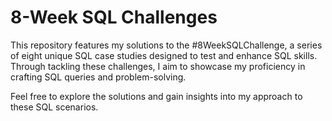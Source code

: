 # 8-Week SQL Challenges 

This repository features my solutions to the #8WeekSQLChallenge, a series of eight unique SQL case studies designed to test and enhance SQL skills. Through tackling these challenges, I aim to showcase my proficiency in crafting SQL queries and problem-solving.

Feel free to explore the solutions and gain insights into my approach to these SQL scenarios.

